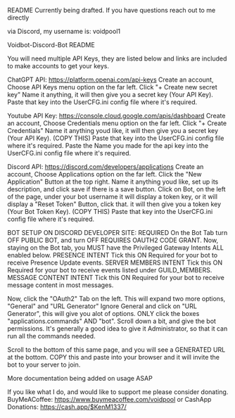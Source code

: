 README Currently being drafted. If you have questions reach out to me directly 

via Discord, my username is: voidpool1

Voidbot-Discord-Bot README

You will need multiple API Keys, they are listed below and links are included to make accounts to get your keys.

ChatGPT API: https://platform.openai.com/api-keys 
Create an account, Choose API Keys menu option on the far left. 
Click "+ Create new secret key" Name it anything, it will then give you a secret key (Your API Key).
Paste that key into the UserCFG.ini config file where it's required.

Youtube API Key: https://console.cloud.google.com/apis/dashboard
Create an account, Choose Credentials menu option on the far left. 
Click "+ Create Credentials" Name it anything youd like, it will then give you a secret key (Your API Key). (COPY THIS)
Paste that key into the UserCFG.ini config file where it's required.
Paste the Name you made for the api key into the UserCFG.ini config file where it's required.

Discord API: https://discord.com/developers/applications
Create an account, Choose Applications option on the far left. 
Click the "New Application" Button at the top right. Name it anything youd like, set up its description,
and click save if there is a save button.
Click on Bot, on the left of the page, under your bot username it will display a token key,
or it will display a "Reset Token" Button, click that. it will then give you a token key (Your Bot Token Key). (COPY THIS)
Paste that key into the UserCFG.ini config file where it's required.

BOT SETUP ON DISCORD DEVELOPER SITE: REQUIRED
On the Bot Tab turn OFF PUBLIC BOT, and turn OFF REQUIRES OAUTH2 CODE GRANT.
Now, staying on the Bot tab, you MUST have the Privileged Gateway Intents ALL enabled below.
PRESENCE INTENT Tick this ON
Required for your bot to receive Presence Update events.
SERVER MEMBERS INTENT Tick this ON
Required for your bot to receive events listed under GUILD_MEMBERS.
MESSAGE CONTENT INTENT Tick this ON
Required for your bot to receive message content in most messages.

Now, click the "OAuth2" Tab on the left. This will expand two more options, "General" and "URL Generator" Ignore General
and click on "URL Generator", this will give you alot of options. ONLY click the boxes "applications.commands" AND "bot".
Scroll down a bit, and give the bot permissions. It's generally a good idea to give it Administrator, so that it can
run all the commands needed.

Scroll to the bottom of this same page, and you will see a GENERATED URL at the bottom. COPY this and paste 
into your browser and it will invite the bot to your server to join. 

More documentation being added on usage ASAP

If you like what I do, and would like to support me please consider donating.
BuyMeACoffee: https://www.buymeacoffee.com/voidpool or CashApp Donations: https://cash.app/$KenM1337/
